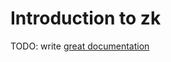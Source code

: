# Introduction to zk

TODO: write [great documentation](http://jacobian.org/writing/what-to-write/)
